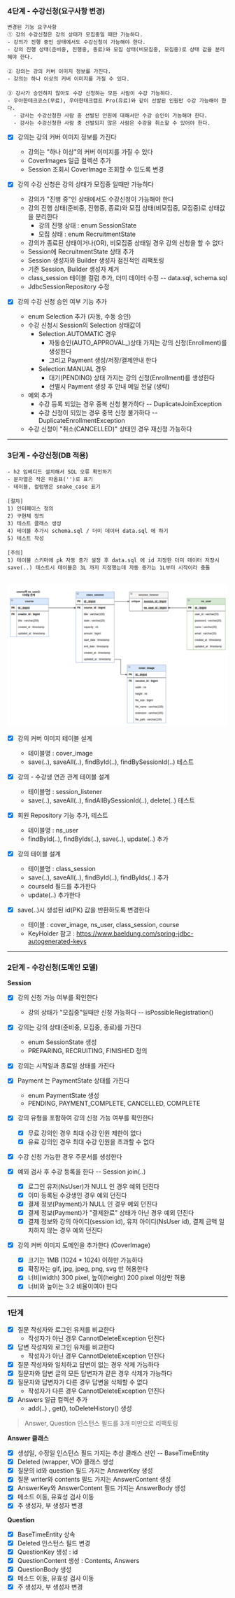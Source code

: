 ### 4단계 - 수강신청(요구사항 변경)

```text
변경된 기능 요구사항
① 강의 수강신청은 강의 상태가 모집중일 때만 가능하다.
- 강의가 진행 중인 상태에서도 수강신청이 가능해야 한다.
- 강의 진행 상태(준비중, 진행중, 종료)와 모집 상태(비모집중, 모집중)로 상태 값을 분리해야 한다.

② 강의는 강의 커버 이미지 정보를 가진다.
- 강의는 하나 이상의 커버 이미지를 가질 수 있다.

③ 강사가 승인하지 않아도 수강 신청하는 모든 사람이 수강 가능하다.
- 우아한테크코스(무료), 우아한테크캠프 Pro(유료)와 같이 선발된 인원만 수강 가능해야 한다.
  - 강사는 수강신청한 사람 중 선발된 인원에 대해서만 수강 승인이 가능해야 한다.
  - 강사는 수강신청한 사람 중 선발되지 않은 사람은 수강을 취소할 수 있어야 한다.
```

- [x] 강의는 강의 커버 이미지 정보를 가진다
    - 강의는 "하나 이상"의 커버 이미지를 가질 수 있다
    - CoverImages 일급 컬렉션 추가
    - Session 조회시 CoverImage 조회할 수 있도록 변경

- [x] 강의 수강 신청은 강의 상태가 모집중 일때만 가능하다
    - 강의가 "진행 중"인 상태에서도 수강신청이 가능해야 한다
    - 강의 진행 상태(준비중, 진행중, 종료)와 모집 상태(비모집중, 모집중)로 상태값을 분리한다
        - 강의 진행 상태 : enum SessionState
        - 모집 상태 : enum RecruitmentState
    - 강의가 종료된 상태이거나(OR), 비모집중 상태일 경우 강의 신청을 할 수 없다
    - Session에 RecruitmentState 상태 추가
    - Session 생성자와 Builder 생성자 점진적인 리팩토링
    - 기존 Session, Builder 생성자 제거
    - class_session 테이블 컬럼 추가, 더미 데이터 수정 -- data.sql, schema.sql
    - JdbcSessionRepository 수정

- [x] 강의 수강 신청 승인 여부 기능 추가
    - enum Selection 추가 (자동, 수동 승인)
    - 수강 신청시 Session의 Selection 상태값이
        - Selection.AUTOMATIC 경우
            - 자동승인(AUTO_APPROVAL_)상태 가지는 강의 신청(Enrollment)를 생성한다
            - 그리고 Payment 생성/저장/결제안내 한다
        - Selection.MANUAL 경우
            - 대기(PENDING) 상태 가지는 강의 신청(Enrollment)를 생성한다
            - 선별시 Payment 생성 후 안내 메일 전달 (생략)
    - 예외 추가
        - 수강 등록 되있는 경우 중복 신청 불가하다 -- DuplicateJoinException
        - 수강 신청이 되있는 경우 중복 신청 불가하다 -- DuplicateEnrollmentException
    - 수강 신청이 "취소(CANCELLED)" 상태인 경우 재신청 가능하다

---

### 3단계 - 수강신청(DB 적용)

```text
- h2 임베디드 설치해서 SQL 오류 확인하기
- 문자열은 작은 따옴표('')로 표기
- 테이블, 컬럼명은 snake_case 표기

[절차]
1) 인터페이스 정의 
2) 구현체 정의 
3) 테스트 클래스 생성
4) 테이블 추가시 schema.sql / 더미 데이터 data.sql 에 하기 
5) 테스트 작성

[주의]
1) 테이블 스키마에 pk 자동 증가 설정 후 data.sql 에 id 지정한 더미 데이터 저장시
save(..) 테스트시 테이블은 3L 까지 지정했는데 자동 증가는 1L부터 시작이라 충돌  
 
```

<img src="https://github.com/ljw1126/user-content/blob/master/next-step/java-lms-ERD.png?raw=true">

- [x] 강의 커버 이미지 테이블 설계
    - 테이블명 : cover_image
    - save(..), saveAll(..), findById(..), findBySessionId(..) 테스트
- [x] 강의 - 수강생 연관 관계 테이블 설계
    - 테이블명 : session_listener
    - save(..), saveAll(..), findAllBySessionId(..), delete(..) 테스트
- [x] 회원 Repository 기능 추가, 테스트
    - 테이블명 : ns_user
    - findById(..), findByIds(..), save(..), update(..) 추가
- [x] 강의 테이블 설계
    - 테이블명 : class_session
    - save(..), saveAll(..), findById(..), findByIds(..) 추가
    - courseId 필드를 추가한다
    - update(..) 추가한다

- [x] save(..)시 생성된 id(PK) 값을 반환하도록 변경한다
    - 테이블 : cover_image, ns_user, class_session, course
    - KeyHolder 참고 : https://www.baeldung.com/spring-jdbc-autogenerated-keys

---

### 2단계 - 수강신청(도메인 모델)

**Session**

- [x] 강의 신청 가능 여부를 확인한다
    - 강의 상태가 "모집중"일때만 신청 가능하다 -- isPossibleRegistration()
- [x] 강의는 강의 상태(준비중, 모집중, 종료)를 가진다
    - enum SessionState 생성
    - PREPARING, RECRUITING, FINISHED 정의
- [x] 강의는 시작일과 종료일 상태를 가진다

- [x] Payment 는 PaymentState 상태를 가진다
    - enum PaymentState 생성
    - PENDING, PAYMENT_COMPLETE, CANCELLED, COMPLETE

- [x] 강의 유형을 포함하여 강의 신청 가능 여부를 확인한다
    - [x] 무료 강의인 경우 최대 수강 인원 제한이 없다
    - [x] 유료 강의인 경우 최대 수강 인원을 초과할 수 없다
- [x] 수강 신청 가능한 경우 주문서를 생성한다

- [x] 예외 검사 후 수강 등록을 한다 -- Session join(..)
    - [x] 로그인 유저(NsUser)가 NULL 인 경우 예외 던진다
    - [x] 이미 등록된 수강생인 경우 예외 던진다
    - [x] 결제 정보(Payment)가 NULL 인 경우 예외 던진다
    - [x] 결제 정보(Payment)가 "결제완료" 상태가 아닌 경우 예외 던진다
    - [x] 결제 정보와 강의 아이디(session id), 유저 아이디(NsUser id), 결제 금액 일치하지 않는 경우 예외 던진다

- [x] 강의 커버 이미지 도메인을 추가한다 (CoverImage)
    - [x] 크기는 1MB (1024 * 1024) 이하만 가능하다
    - [x] 확장자는 gif, jpg, jpeg, png, svg 만 허용한다
    - [x] 너비(width) 300 pixel, 높이(height) 200 pixel 이상만 허용
    - [x] 너비와 높이는 3:2 비율이여야 한다

---

### 1단계

- [x] 질문 작성자와 로그인 유저를 비교한다
    - 작성자가 아닌 경우 CannotDeleteException 던진다
- [x] 답변 작성자와 로그인 유저를 비교한다
    - 작성자가 아닌 경우 CannotDeleteException 던진다
- [x] 질문 작성자와 일치하고 답변이 없는 경우 삭제 가능하다
- [x] 질문자와 답변 글의 모든 답변자가 같은 경우 삭제가 가능하다
- [x] 질문자와 답변자가 다른 경우 답변을 삭제할 수 없다
    - 작성자가 다른 경우 CannotDeleteException 던진다
- [x] Answers 일급 컬렉션 추가
    - add(..) , get(), toDeleteHistory() 생성

> Answer, Question 인스턴스 필드를 3개 미만으로 리팩토링

**Answer 클래스**

- [x] 생성일, 수정일 인스턴스 필드 가지는 추상 클래스 선언 -- BaseTimeEntity
- [x] Deleted (wrapper, VO) 클래스 생성
- [x] 질문의 id와 question 필드 가지는 AnswerKey 생성
- [x] 질문 writer와 contents 필드 가지는 AnswerContent 생성
- [x] AnswerKey와 AnswerContent 필드 가지는 AnswerBody 생성
- [x] 메소드 이동, 유효성 검사 이동
- [x] 주 생성자, 부 생성자 변경

**Question**

- [x] BaseTimeEntity 상속
- [x] Deleted 인스턴스 필드 변경
- [x] QuestionKey 생성 : id
- [x] QuestionContent 생성 : Contents, Answers
- [x] QuestionBody 생성
- [x] 메소드 이동, 유효성 검사 이동
- [x] 주 생성자, 부 생성자 변경
